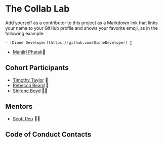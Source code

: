 # The Collab Lab

Add yourself as a contributor to this project as a Markdown link that links your name to your GitHub profile and shows your favorite emoji, as in the following example:

    - [Dione Developer](https://github.com/DioneDeveloper) 💅

- [Manjiri Phatak](https://github.com/manjiriphatak)🍾

## Cohort Participants

- [Timothy Taylor](https://github.com/timothy-taylor) 🌱
- [Rebecca Beard](https://github.com/rjwbeard) 🤠
- [Shirene Boyd](https://github.com/shirenekboyd) :biking_woman:  

## Mentors

- [Scott Reu](https://github.com/gatsbysghost) 🧙‍♂️

## Code of Conduct Contacts
